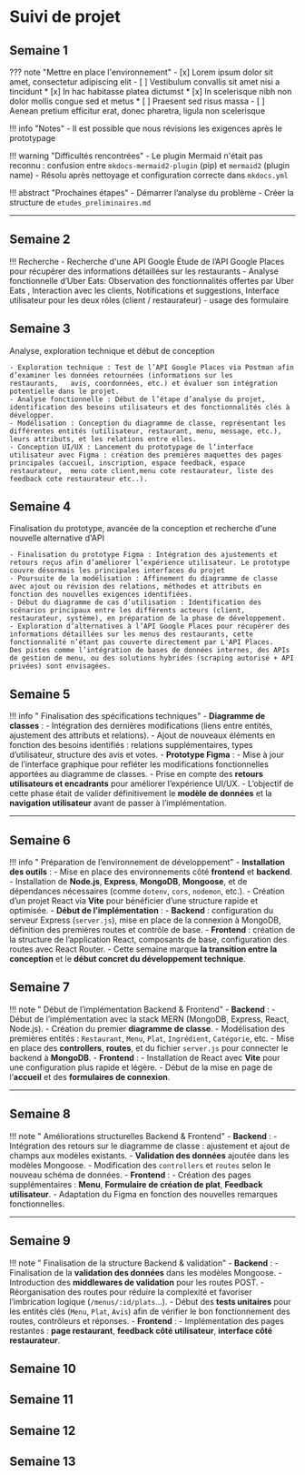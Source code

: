 # Suivi de projet

## Semaine 1

??? note "Mettre en place l'environnement"
    - [x] Lorem ipsum dolor sit amet, consectetur adipiscing elit
    - [ ] Vestibulum convallis sit amet nisi a tincidunt
        * [x] In hac habitasse platea dictumst
        * [x] In scelerisque nibh non dolor mollis congue sed et metus
        * [ ] Praesent sed risus massa
    - [ ] Aenean pretium efficitur erat, donec pharetra, ligula non scelerisque

!!! info "Notes"
    - Il est possible que nous révisions les exigences après le prototypage

!!! warning "Difficultés rencontrées"
    - Le plugin Mermaid n'était pas reconnu : confusion entre `mkdocs-mermaid2-plugin` (pip) et `mermaid2` (plugin name)
        - Résolu après nettoyage et configuration correcte dans `mkdocs.yml`

!!! abstract "Prochaines étapes"
    - Démarrer l’analyse du problème
    - Créer la structure de `etudes_preliminaires.md`

---

## Semaine 2
!!! Recherche
    - Recherche d'une API Google
      Étude de l’API Google Places pour récupérer des informations détaillées sur les restaurants 
    - Analyse fonctionnelle d’Uber Eats:
      Observation des fonctionnalités offertes par Uber Eats ,
      Interaction avec les clients,
      Notifications et suggestions,
      Interface utilisateur pour les deux rôles (client / restaurateur) 
    - usage des formulaire 


## Semaine 3
Analyse, exploration technique et début de conception

    - Exploration technique : Test de l’API Google Places via Postman afin d’examiner les données retournées (informations sur les    restaurants,   avis, coordonnées, etc.) et évaluer son intégration potentielle dans le projet.
    - Analyse fonctionnelle : Début de l’étape d’analyse du projet, identification des besoins utilisateurs et des fonctionnalités clés à développer.
    - Modélisation : Conception du diagramme de classe, représentant les différentes entités (utilisateur, restaurant, menu, message, etc.), leurs attributs, et les relations entre elles.
    - Conception UI/UX : Lancement du prototypage de l’interface utilisateur avec Figma : création des premières maquettes des pages principales (accueil, inscription, espace feedback, espace restaurateur,  menu cote client,menu cote restaurateur, liste des feedback cote restaurateur etc..).

## Semaine 4
Finalisation du prototype, avancée de la conception et recherche d'une nouvelle alternative d'API

    - Finalisation du prototype Figma : Intégration des ajustements et retours reçus afin d’améliorer l’expérience utilisateur. Le prototype couvre désormais les principales interfaces du projet 
    - Poursuite de la modélisation : Affinement du diagramme de classe avec ajout ou révision des relations, méthodes et attributs en fonction des nouvelles exigences identifiées.
    - Début du diagramme de cas d’utilisation : Identification des scénarios principaux entre les différents acteurs (client, restaurateur, système), en préparation de la phase de développement.
    - Exploration d’alternatives à l’API Google Places pour récupérer des informations détaillées sur les menus des restaurants, cette fonctionnalité n’étant pas couverte directement par L'API Places. 
    Des pistes comme l’intégration de bases de données internes, des APIs de gestion de menu, ou des solutions hybrides (scraping autorisé + API privées) sont envisagées.

## Semaine 5

!!! info " Finalisation des spécifications techniques"
    - **Diagramme de classes** :
        - Intégration des dernières modifications (liens entre entités, ajustement des attributs et relations).
        - Ajout de nouveaux éléments en fonction des besoins identifiés : relations supplémentaires, types d’utilisateur, structure des avis et votes.
    - **Prototype Figma** :
        - Mise à jour de l’interface graphique pour refléter les modifications fonctionnelles apportées au diagramme de classes.
        - Prise en compte des **retours utilisateurs et encadrants** pour améliorer l’expérience UI/UX.
    - L’objectif de cette phase était de valider définitivement le **modèle de données** et la **navigation utilisateur** avant de passer à l’implémentation.

---

## Semaine 6

!!! info " Préparation de l’environnement de développement"
    - **Installation des outils** :
        - Mise en place des environnements côté **frontend** et **backend**.
        - Installation de **Node.js**, **Express**, **MongoDB**, **Mongoose**, et de dépendances nécessaires (comme `dotenv`, `cors`, `nodemon`, etc.).
        - Création d’un projet React via **Vite** pour bénéficier d’une structure rapide et optimisée.
    - **Début de l’implémentation** :
        - **Backend** : configuration du serveur Express (`server.js`), mise en place de la connexion à MongoDB, définition des premières routes et contrôle de base.
        - **Frontend** : création de la structure de l’application React, composants de base, configuration des routes avec React Router.
    - Cette semaine marque **la transition entre la conception** et le **début concret du développement technique**.


## Semaine 7

!!! note " Début de l’implémentation Backend & Frontend"
    - **Backend** :
        - Début de l’implémentation avec la stack MERN (MongoDB, Express, React, Node.js).
        - Création du premier **diagramme de classe**.
        - Modélisation des premières entités : `Restaurant`, `Menu`, `Plat`, `Ingrédient`, `Catégorie`, etc.
        - Mise en place des **controllers**, **routes**, et du fichier `server.js` pour connecter le backend à **MongoDB**.
    - **Frontend** :
        - Installation de React avec **Vite** pour une configuration plus rapide et légère.
        - Début de la mise en page de l’**accueil** et des **formulaires de connexion**.

---

## Semaine 8

!!! note " Améliorations structurelles Backend & Frontend"
    - **Backend** :
        - Intégration des retours sur le diagramme de classe : ajustement et ajout de champs aux modèles existants.
        - **Validation des données** ajoutée dans les modèles Mongoose.
        - Modification des `controllers` et `routes` selon le nouveau schéma de données.
    - **Frontend** :
        - Création des pages supplémentaires : **Menu**, **Formulaire de création de plat**, **Feedback utilisateur**.
        - Adaptation du Figma en fonction des nouvelles remarques fonctionnelles.

---

## Semaine 9

!!! note " Finalisation de la structure Backend & validation"
    - **Backend** :
        - Finalisation de la **validation des données** dans les modèles Mongoose.
        - Introduction des **middlewares de validation** pour les routes POST.
        - Réorganisation des routes pour réduire la complexité et favoriser l’imbrication logique (`/menus/:id/plats`...).
        - Début des **tests unitaires** pour les entités clés (`Menu`, `Plat`, `Avis`) afin de vérifier le bon fonctionnement des routes, contrôleurs et réponses.
    - **Frontend** :
        - Implémentation des pages restantes : **page restaurant**, **feedback côté utilisateur**, **interface côté restaurateur**.


## Semaine 10

## Semaine 11

## Semaine 12

## Semaine 13
